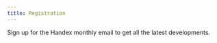 ```yaml
---
title: Registration
---
```


Sign up for the Handex monthly email to get all the latest developments.